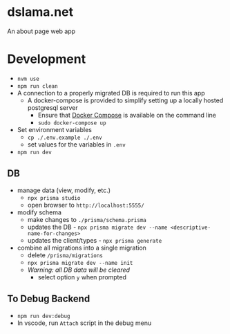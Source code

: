 # dslama.net

An about page web app

# Development
* `nvm use`
* `npm run clean`
* A connection to a properly migrated DB is required to run this app
    * A docker-compose is provided to simplify setting up a locally hosted postgresql server
        * Ensure that [Docker Compose](https://docs.docker.com/compose/install/) is available on the command line
        * `sudo docker-compose up`
* Set environment variables
    * `cp ./.env.example ./.env`
    * set values for the variables in `.env`
* `npm run dev`

## DB
* manage data (view, modify, etc.)
    * `npx prisma studio`
    * open browser to `http://localhost:5555/`
* modify schema
    * make changes to `./prisma/schema.prisma`
    * updates the DB - `npx prisma migrate dev --name <descriptive-name-for-changes>`
    * updates the client/types - `npx prisma generate`
* combine all migrations into a single migration
  * delete `/prisma/migrations`
  * `npx prisma migrate dev --name init`
  * *Warning: all DB data will be cleared*
    * select option `y` when prompted
    

## To Debug Backend
* `npm run dev:debug`
* In vscode, run `Attach` script in the debug menu